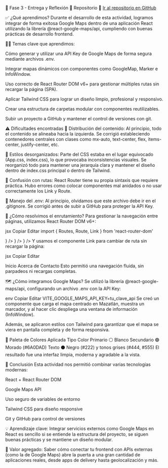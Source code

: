 🧠 Fase 3 - Entrega y Reflexión
📌 Repositorio
🔗 [Ir al repositorio en GitHub](https://github.com/Dvl-Sant/Actividad5)


✅ ¿Qué aprendimos?
Durante el desarrollo de esta actividad, logramos integrar de forma exitosa Google Maps dentro de una aplicación React utilizando la librería @react-google-maps/api, cumpliendo con buenas prácticas de desarrollo frontend.

👨‍💻 Temas clave que aprendimos:

Cómo generar y utilizar una API Key de Google Maps de forma segura mediante archivos .env.

Integrar mapas dinámicos con componentes como GoogleMap, Marker e InfoWindow.

Uso correcto de React Router DOM v6+ para gestionar múltiples rutas sin recargar la página (SPA).

Aplicar Tailwind CSS para lograr un diseño limpio, profesional y responsivo.

Crear una estructura de carpetas modular con componentes reutilizables.

Subir un proyecto a GitHub y mantener el control de versiones con git.

⚠️ Dificultades encontradas
🔧 Distribución del contenido: Al principio, todo el contenido se alineaba hacia la izquierda. Se corrigió estableciendo contenedores centrales con clases como mx-auto, text-center, flex, items-center, justify-center, etc.

🎨 Estilos desorganizados: Parte del CSS estaba en el lugar equivocado (App.css, index.css), lo que provocaba inconsistencias visuales. Se reorganizó todo para mantener una jerarquía clara y mantener el diseño dentro de index.css principal o dentro de Tailwind.

🧭 Confusión con rutas: React Router tiene su propia sintaxis que requiere práctica. Hubo errores como colocar componentes mal anidados o no usar correctamente los Link y Route.

🔐 Manejo del .env: Al principio, olvidamos que este archivo debe ir en el .gitignore. Se corrigió antes de subir a GitHub para proteger la API Key.

🧩 ¿Cómo resolvimos el enrutamiento?
Para gestionar la navegación entre páginas, utilizamos React Router DOM v6+:

jsx
Copiar
Editar
import { Routes, Route, Link } from 'react-router-dom'

<Routes>
  <Route path="/" element={<Home />} />
  <Route path="/about" element={<About />} />
  <Route path="/contact" element={<Contact />} />
</Routes>
Y usamos el componente Link para cambiar de ruta sin recargar la página:

jsx
Copiar
Editar
<Link to="/">Inicio</Link>
<Link to="/about">Acerca de</Link>
<Link to="/contact">Contacto</Link>
Esto permitió una navegación fluida, sin parpadeos ni recargas completas.

🗺️ ¿Cómo integramos Google Maps?
Se utilizó la librería @react-google-maps/api, configurando un archivo .env con la API Key:

env
Copiar
Editar
VITE_GOOGLE_MAPS_API_KEY=tu_clave_api
Se creó un componente <Mapa /> que carga el mapa centrado en Mazatlán, muestra un marcador, y al hacer clic despliega una ventana de información (InfoWindow).

Además, se aplicaron estilos con Tailwind para garantizar que el mapa se viera en pantalla completa y de forma responsiva.

🎨 Paleta de Colores Aplicada
Tipo	Color
Primario	⚪ Blanco
Secundario	🟣 Morado (#6A0DAD)
Texto	⚫ Negro (#222) y tonos grises (#444, #555)
El resultado fue una interfaz limpia, moderna y agradable a la vista.

🧠 Conclusión
Esta actividad nos permitió combinar varias tecnologías modernas:

React + React Router DOM

Google Maps API

Uso seguro de variables de entorno

Tailwind CSS para diseño responsive

Git y GitHub para control de versiones

💡 Aprendizaje clave: Integrar servicios externos como Google Maps en React es sencillo si se entiende la estructura del proyecto, se siguen buenas prácticas y se mantiene un diseño modular.

🎯 Valor agregado: Saber cómo conectar tu frontend con APIs externas (como la de Google Maps) abre la puerta a una gran cantidad de aplicaciones reales, desde apps de delivery hasta geolocalización y más.